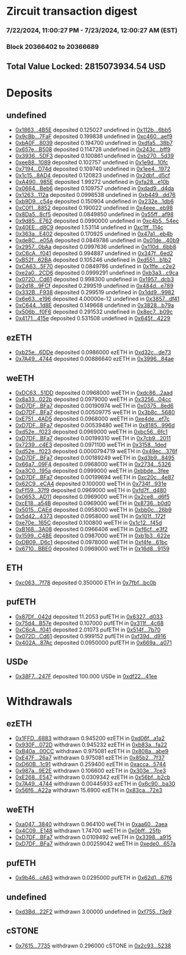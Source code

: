 # Zircuit transaction digest
### 7/22/2024, 11:00:27 PM - 7/23/2024, 12:00:27 AM (EST)
### Block 20366402 to 20366689

## Total Value Locked: 2815073934.54 USD

# Deposits
## undefined
- [0x1863...4B5E](https://etherscan.io/address/0x1863a52158Acb1158460516FfE0793aBf4234B5E) deposited 0.125027 undefined in [0x112b...6bb5](https://etherscan.io/tx/0x1863a52158Acb1158460516FfE0793aBf4234B5E)
- [0x9cBb...7FaF](https://etherscan.io/address/0x9cBb0438643c8EB93B0f10F0615b13e5E3747FaF) deposited 0.199838 undefined in [0xc460...aef9](https://etherscan.io/tx/0x9cBb0438643c8EB93B0f10F0615b13e5E3747FaF)
- [0xbA0F...8039](https://etherscan.io/address/0xbA0F35895E9F010b44b1E151cA87cd363D0A8039) deposited 0.194700 undefined in [0xdfa5...38b7](https://etherscan.io/tx/0xbA0F35895E9F010b44b1E151cA87cd363D0A8039)
- [0x657e...B508](https://etherscan.io/address/0x657e23F711be25F91BA72b80537bA91Ff340B508) deposited 0.114728 undefined in [0x243c...bff9](https://etherscan.io/tx/0x657e23F711be25F91BA72b80537bA91Ff340B508)
- [0x3936...5DF3](https://etherscan.io/address/0x39362BBa39CBC2314c3472b3124bCDd28AB85DF3) deposited 0.100861 undefined in [0xb270...5d39](https://etherscan.io/tx/0x39362BBa39CBC2314c3472b3124bCDd28AB85DF3)
- [0xee88...1089](https://etherscan.io/address/0xee881018B9DA5d118cE8A0D7a0BC4D5944781089) deposited 0.102757 undefined in [0x1e9d...10fc](https://etherscan.io/tx/0xee881018B9DA5d118cE8A0D7a0BC4D5944781089)
- [0x7194...D74d](https://etherscan.io/address/0x719459436DCE9a4afb2c80eB56997587dA05D74d) deposited 0.109740 undefined in [0x1ee4...1972](https://etherscan.io/tx/0x719459436DCE9a4afb2c80eB56997587dA05D74d)
- [0x1c15...8AD4](https://etherscan.io/address/0x1c15e6EAbdE27E4aa9a3F2959FD2e331f99c8AD4) deposited 0.120823 undefined in [0x2dbf...d5cf](https://etherscan.io/tx/0x1c15e6EAbdE27E4aa9a3F2959FD2e331f99c8AD4)
- [0xA490...985E](https://etherscan.io/address/0xA490bA57D4a38EC8D6AcfbE3c202689d4D2B985E) deposited 1.99272 undefined in [0xfa28...e10b](https://etherscan.io/tx/0xA490bA57D4a38EC8D6AcfbE3c202689d4D2B985E)
- [0x0664...Beb6](https://etherscan.io/address/0x0664787a790Fd7eC77BAFe8F8C2B3DF055AABeb6) deposited 0.109757 undefined in [0xdad9...d4da](https://etherscan.io/tx/0x0664787a790Fd7eC77BAFe8F8C2B3DF055AABeb6)
- [0x1263...112a](https://etherscan.io/address/0x12639a979ad3F13d5900357C35C4B3525243112a) deposited 0.0998538 undefined in [0xb449...dd76](https://etherscan.io/tx/0x12639a979ad3F13d5900357C35C4B3525243112a)
- [0xb9D9...c54e](https://etherscan.io/address/0xb9D94A3B9b7281ED261005407c9Edd72f0A9c54e) deposited 0.150904 undefined in [0x232e...1db6](https://etherscan.io/tx/0xb9D94A3B9b7281ED261005407c9Edd72f0A9c54e)
- [0xC0f1...8852](https://etherscan.io/address/0xC0f1bb7F9895824cd73431ee9f293D11B2Fb8852) deposited 0.190022 undefined in [0x4eee...eb98](https://etherscan.io/tx/0xC0f1bb7F9895824cd73431ee9f293D11B2Fb8852)
- [0x8Da5...8cf5](https://etherscan.io/address/0x8Da56d5130be94d87eABcc63Ae0bCBD367ef8cf5) deposited 0.0849850 undefined in [0x55ff...af98](https://etherscan.io/tx/0x8Da56d5130be94d87eABcc63Ae0bCBD367ef8cf5)
- [0x9d85...E762](https://etherscan.io/address/0x9d85D1e713c7c4640540058bD2B742940c76E762) deposited 0.0990000 undefined in [0xc4b5...54ec](https://etherscan.io/tx/0x9d85D1e713c7c4640540058bD2B742940c76E762)
- [0x40EE...d8C9](https://etherscan.io/address/0x40EEB910Fd29f104122C864C31950B82E139d8C9) deposited 1.53114 undefined in [0xc1ff...114c](https://etherscan.io/tx/0x40EEB910Fd29f104122C864C31950B82E139d8C9)
- [0x363a...E402](https://etherscan.io/address/0x363a6062b62Ab5f3Aa42e23d8b9673243e8CE402) deposited 0.170925 undefined in [0x47a1...eb4b](https://etherscan.io/tx/0x363a6062b62Ab5f3Aa42e23d8b9673243e8CE402)
- [0xde8C...e05A](https://etherscan.io/address/0xde8CE35120Af54342FfDc5338D47860ce102e05A) deposited 0.0849786 undefined in [0x01de...40b9](https://etherscan.io/tx/0xde8CE35120Af54342FfDc5338D47860ce102e05A)
- [0x2957...0bAa](https://etherscan.io/address/0x2957921fc8A7B51eEFCA0AbC6041A5113Eb10bAa) deposited 0.0997636 undefined in [0x110d...6bb8](https://etherscan.io/tx/0x2957921fc8A7B51eEFCA0AbC6041A5113Eb10bAa)
- [0xC6cA...f041](https://etherscan.io/address/0xC6cAaf025C30290843AC3A43F83A29AfE7e0f041) deposited 0.994887 undefined in [0x347f...6ed2](https://etherscan.io/tx/0xC6cAaf025C30290843AC3A43F83A29AfE7e0f041)
- [0xB52f...62BA](https://etherscan.io/address/0xB52fdF3865FAffbcf9FbB61d77b62D68F06062BA) deposited 0.105246 undefined in [0xd551...b1b2](https://etherscan.io/tx/0xB52fdF3865FAffbcf9FbB61d77b62D68F06062BA)
- [0xCA63...5F70](https://etherscan.io/address/0xCA638cF4C551C5832630A87Ec9e03112Eb9E5F70) deposited 0.0849786 undefined in [0x1ffe...c2e2](https://etherscan.io/tx/0xCA638cF4C551C5832630A87Ec9e03112Eb9E5F70)
- [0xe2a0...2CD6](https://etherscan.io/address/0xe2a04466DE2dd23A68e8B58d8AEE80a4b9652CD6) deposited 0.0999291 undefined in [0xb3a3...c9ca](https://etherscan.io/tx/0xe2a04466DE2dd23A68e8B58d8AEE80a4b9652CD6)
- [0x072D...Cd61](https://etherscan.io/address/0x072D55788E0722c71A426c74a6ca3e52ec0fCd61) deposited 0.998300 undefined in [0x1957...dcb3](https://etherscan.io/tx/0x072D55788E0722c71A426c74a6ca3e52ec0fCd61)
- [0x2d18...9FCf](https://etherscan.io/address/0x2d189444646c00ADbF5B578ec5eFCea0a1A99FCf) deposited 0.299519 undefined in [0x484d...e789](https://etherscan.io/tx/0x2d189444646c00ADbF5B578ec5eFCea0a1A99FCf)
- [0x332B...F938](https://etherscan.io/address/0x332B3F34dC58D6c018E6EA9b97e71b9332B3F938) deposited 0.299519 undefined in [0x1dd9...9982](https://etherscan.io/tx/0x332B3F34dC58D6c018E6EA9b97e71b9332B3F938)
- [0x6e63...e196](https://etherscan.io/address/0x6e6318dC68dC4b3Df933AE3C6bfdde6E2cdEe196) deposited 4.00000e-12 undefined in [0x3857...df41](https://etherscan.io/tx/0x6e6318dC68dC4b3Df933AE3C6bfdde6E2cdEe196)
- [0xC644...1d8E](https://etherscan.io/address/0xC644e0bAf12096EF9EcfF1788f6ba130443A1d8E) deposited 0.149668 undefined in [0x3828...b79a](https://etherscan.io/tx/0xC644e0bAf12096EF9EcfF1788f6ba130443A1d8E)
- [0x506b...f0F6](https://etherscan.io/address/0x506b63DF51b95373DE471343CD2bbC1D7661f0F6) deposited 0.291532 undefined in [0x8ec7...b09c](https://etherscan.io/tx/0x506b63DF51b95373DE471343CD2bbC1D7661f0F6)
- [0x4171...415e](https://etherscan.io/address/0x41710de88932676df32dbb60f135F1228072415e) deposited 0.531508 undefined in [0x645f...4229](https://etherscan.io/tx/0x41710de88932676df32dbb60f135F1228072415e)
## ezETH
- [0xb25e...6DDe](https://etherscan.io/address/0xb25ea501E3627423A5B42F8176711Ba981BE6DDe) deposited 0.0986000 ezETH in [0xd32c...de73](https://etherscan.io/tx/0xb25ea501E3627423A5B42F8176711Ba981BE6DDe)
- [0x7A49...4744](https://etherscan.io/address/0x7A493Be5c2ce014cD049Bf178a1ac0Db1B434744) deposited 0.00886640 ezETH in [0x3996...84ae](https://etherscan.io/tx/0x7A493Be5c2ce014cD049Bf178a1ac0Db1B434744)
## weETH
- [0xDC63...51DD](https://etherscan.io/address/0xDC63713EF16ac63bB660Da3d535f069BD4E251DD) deposited 0.0968000 weETH in [0xdc86...2aad](https://etherscan.io/tx/0xDC63713EF16ac63bB660Da3d535f069BD4E251DD)
- [0x8a33...022b](https://etherscan.io/address/0x8a33c8D8fa0A8Be5e1C4B30422266D1422fc022b) deposited 0.0979000 weETH in [0x3256...04cc](https://etherscan.io/tx/0x8a33c8D8fa0A8Be5e1C4B30422266D1422fc022b)
- [0xD7DF...BFa7](https://etherscan.io/address/0xD7DF7E085214743530afF339aFC420c7c720BFa7) deposited 0.00190974 weETH in [0x0375...8ed6](https://etherscan.io/tx/0xD7DF7E085214743530afF339aFC420c7c720BFa7)
- [0xD7DF...BFa7](https://etherscan.io/address/0xD7DF7E085214743530afF339aFC420c7c720BFa7) deposited 0.00509775 weETH in [0x3b8c...5680](https://etherscan.io/tx/0xD7DF7E085214743530afF339aFC420c7c720BFa7)
- [0xE751...4AD5](https://etherscan.io/address/0xE7515caE66C14A2Bfc599B1A87EfCEd8AcA04AD5) deposited 0.0968000 weETH in [0xe4de...ef7c](https://etherscan.io/tx/0xE7515caE66C14A2Bfc599B1A87EfCEd8AcA04AD5)
- [0xD7DF...BFa7](https://etherscan.io/address/0xD7DF7E085214743530afF339aFC420c7c720BFa7) deposited 0.00539480 weETH in [0x8185...996d](https://etherscan.io/tx/0xD7DF7E085214743530afF339aFC420c7c720BFa7)
- [0xd52e...f023](https://etherscan.io/address/0xd52ef1631363241c0779Aa92B258f8168926f023) deposited 0.0969000 weETH in [0xbc56...6fc1](https://etherscan.io/tx/0xd52ef1631363241c0779Aa92B258f8168926f023)
- [0xD7DF...BFa7](https://etherscan.io/address/0xD7DF7E085214743530afF339aFC420c7c720BFa7) deposited 0.00199310 weETH in [0x7cb9...2011](https://etherscan.io/tx/0xD7DF7E085214743530afF339aFC420c7c720BFa7)
- [0x7239...c4E3](https://etherscan.io/address/0x7239b9d878ED1033E881EAAcF0C3411aA2b9c4E3) deposited 0.0971100 weETH in [0x3158...1ded](https://etherscan.io/tx/0x7239b9d878ED1033E881EAAcF0C3411aA2b9c4E3)
- [0xd52e...f023](https://etherscan.io/address/0xd52ef1631363241c0779Aa92B258f8168926f023) deposited 0.0000794719 weETH in [0x49ec...376f](https://etherscan.io/tx/0xd52ef1631363241c0779Aa92B258f8168926f023)
- [0xD7DF...BFa7](https://etherscan.io/address/0xD7DF7E085214743530afF339aFC420c7c720BFa7) deposited 0.00189249 weETH in [0xd3b9...8495](https://etherscan.io/tx/0xD7DF7E085214743530afF339aFC420c7c720BFa7)
- [0x66a7...09F4](https://etherscan.io/address/0x66a7c3C8C56a8dBf6ff4782EbB1e817E605709F4) deposited 0.0968000 weETH in [0x2734...5326](https://etherscan.io/tx/0x66a7c3C8C56a8dBf6ff4782EbB1e817E605709F4)
- [0xa3C0...195a](https://etherscan.io/address/0xa3C031c4Be3eA9B8Bde8825AD4260936235C195a) deposited 0.0999000 weETH in [0xbbde...3fee](https://etherscan.io/tx/0xa3C031c4Be3eA9B8Bde8825AD4260936235C195a)
- [0xD7DF...BFa7](https://etherscan.io/address/0xD7DF7E085214743530afF339aFC420c7c720BFa7) deposited 0.00199694 weETH in [0xc20c...4e87](https://etherscan.io/tx/0xD7DF7E085214743530afF339aFC420c7c720BFa7)
- [0x62C9...eCA4](https://etherscan.io/address/0x62C9ad2F8acF889f37c9A659DA00B82a6A46eCA4) deposited 0.100000 weETH in [0x734f...931e](https://etherscan.io/tx/0x62C9ad2F8acF889f37c9A659DA00B82a6A46eCA4)
- [0xFf59...37f9](https://etherscan.io/address/0xFf596C64fc05564a9E09F5a1ecA4d31c980537f9) deposited 0.0969000 weETH in [0xfd7f...d480](https://etherscan.io/tx/0xFf596C64fc05564a9E09F5a1ecA4d31c980537f9)
- [0x0653...AD11](https://etherscan.io/address/0x065353020b6FFdc4BBfe18Fe9E8b6185BdeBAD11) deposited 0.0969000 weETH in [0x2ce8...d6f5](https://etherscan.io/tx/0x065353020b6FFdc4BBfe18Fe9E8b6185BdeBAD11)
- [0xcE18...a54B](https://etherscan.io/address/0xcE18E5806276210625A625e7585EA518d70Ba54B) deposited 0.0969000 weETH in [0x8736...b0d0](https://etherscan.io/tx/0xcE18E5806276210625A625e7585EA518d70Ba54B)
- [0x5015...CAEd](https://etherscan.io/address/0x5015572CF1488689C45Db02ec96634d666b3CAEd) deposited 0.0958000 weETH in [0xbb0c...26b9](https://etherscan.io/tx/0x5015572CF1488689C45Db02ec96634d666b3CAEd)
- [0x5d42...4373](https://etherscan.io/address/0x5d4256F14C2aA040089160256EF374234B674373) deposited 0.0958000 weETH in [0x101f...172f](https://etherscan.io/tx/0x5d4256F14C2aA040089160256EF374234B674373)
- [0xe70e...165C](https://etherscan.io/address/0xe70e88d11c32b30a62ecCb9a7d94E3E98c75165C) deposited 0.100800 weETH in [0x1c12...f45d](https://etherscan.io/tx/0xe70e88d11c32b30a62ecCb9a7d94E3E98c75165C)
- [0xB168...3A08](https://etherscan.io/address/0xB168F14bD5d6e36FAe156299b989cf1C2D0E3A08) deposited 0.0966406 weETH in [0xf6cf...e3f2](https://etherscan.io/tx/0xB168F14bD5d6e36FAe156299b989cf1C2D0E3A08)
- [0x1599...C4BE](https://etherscan.io/address/0x15993B72E51638C94FbC24de1884FBf2c10BC4BE) deposited 0.0987000 weETH in [0xb1b3...622e](https://etherscan.io/tx/0x15993B72E51638C94FbC24de1884FBf2c10BC4BE)
- [0xDB09...D6c1](https://etherscan.io/address/0xDB094765793F54551B30d71a71557E93f105D6c1) deposited 0.0978000 weETH in [0xf4fe...61bc](https://etherscan.io/tx/0xDB094765793F54551B30d71a71557E93f105D6c1)
- [0x6710...BBE0](https://etherscan.io/address/0x6710Ea6972724B8FCC61fE3D52dAfa471344BBE0) deposited 0.0969000 weETH in [0x16d8...9159](https://etherscan.io/tx/0x6710Ea6972724B8FCC61fE3D52dAfa471344BBE0)
## ETH
- [0xc063...7f78](https://etherscan.io/address/0xc063cf7dd99F7762a61d9cECb296Bcd941097f78) deposited 0.350000 ETH in [0x7fbf...bc0b](https://etherscan.io/tx/0xc063cf7dd99F7762a61d9cECb296Bcd941097f78)
## pufETH
- [0x87Df...042d](https://etherscan.io/address/0x87Df49b279Ce76De7A582b9A932D7BDD24E8042d) deposited 11.2053 pufETH in [0x6327...d033](https://etherscan.io/tx/0x87Df49b279Ce76De7A582b9A932D7BDD24E8042d)
- [0x75d4...B57e](https://etherscan.io/address/0x75d470AB8D54feE0E9cB166710cba525398aB57e) deposited 0.107000 pufETH in [0x311f...4c68](https://etherscan.io/tx/0x75d470AB8D54feE0E9cB166710cba525398aB57e)
- [0xC6cA...f041](https://etherscan.io/address/0xC6cAaf025C30290843AC3A43F83A29AfE7e0f041) deposited 2.01073 pufETH in [0x514f...7b70](https://etherscan.io/tx/0xC6cAaf025C30290843AC3A43F83A29AfE7e0f041)
- [0x072D...Cd61](https://etherscan.io/address/0x072D55788E0722c71A426c74a6ca3e52ec0fCd61) deposited 0.999152 pufETH in [0xf39d...d916](https://etherscan.io/tx/0x072D55788E0722c71A426c74a6ca3e52ec0fCd61)
- [0x402A...87Ac](https://etherscan.io/address/0x402A2037e418cF8D30779836BA769640c28087Ac) deposited 0.0950000 pufETH in [0x669a...a071](https://etherscan.io/tx/0x402A2037e418cF8D30779836BA769640c28087Ac)
## USDe
- [0x38F7...247F](https://etherscan.io/address/0x38F7d90577b5EDe1EE8BaE1ECcAe95D3Fcde247F) deposited 100.000 USDe in [0xdf22...41ee](https://etherscan.io/tx/0x38F7d90577b5EDe1EE8BaE1ECcAe95D3Fcde247F)
# Withdrawals
## ezETH
- [0x1FFD...6883](https://etherscan.io/address/0x1FFDf09e6978CAc19B0b256Cd4F84F5A978d6883) withdrawn 0.945200 ezETH in [0xd06f...a1a2](https://etherscan.io/tx/0x1FFDf09e6978CAc19B0b256Cd4F84F5A978d6883)
- [0x930F...072D](https://etherscan.io/address/0x930F6AB422618041c1713679a19709191f09072D) withdrawn 0.945232 ezETH in [0xb83a...fa22](https://etherscan.io/tx/0x930F6AB422618041c1713679a19709191f09072D)
- [0xB40a...00CC](https://etherscan.io/address/0xB40a507360071E0fEDD3284b77cA6Bd51e8B00CC) withdrawn 0.975081 ezETH in [0x808a...abe9](https://etherscan.io/tx/0xB40a507360071E0fEDD3284b77cA6Bd51e8B00CC)
- [0xE47F...26a7](https://etherscan.io/address/0xE47F287d156FfFc1F40cC457e4F0A9DA39e326a7) withdrawn 0.975081 ezETH in [0x85b2...7f37](https://etherscan.io/tx/0xE47F287d156FfFc1F40cC457e4F0A9DA39e326a7)
- [0xD60B...1c91](https://etherscan.io/address/0xD60BFAC713290e9A2c65E99bd9cce54d86351c91) withdrawn 0.259400 ezETH in [0xacca...5744](https://etherscan.io/tx/0xD60BFAC713290e9A2c65E99bd9cce54d86351c91)
- [0x987a...9E2E](https://etherscan.io/address/0x987aB8B7c60fc21de0F75b6AE3064a71762B9E2E) withdrawn 0.106600 ezETH in [0x303e...7ce3](https://etherscan.io/tx/0x987aB8B7c60fc21de0F75b6AE3064a71762B9E2E)
- [0xE268...E547](https://etherscan.io/address/0xE26898025a24A08C07B242D7738Bf3f4A075E547) withdrawn 0.0309342 ezETH in [0x56bf...b2cb](https://etherscan.io/tx/0xE26898025a24A08C07B242D7738Bf3f4A075E547)
- [0x7A49...4744](https://etherscan.io/address/0x7A493Be5c2ce014cD049Bf178a1ac0Db1B434744) withdrawn 0.00445933 ezETH in [0x6c90...ba30](https://etherscan.io/tx/0x7A493Be5c2ce014cD049Bf178a1ac0Db1B434744)
- [0x56f6...A22a](https://etherscan.io/address/0x56f6833372089AD01113433C8A472980aC4fA22a) withdrawn 15.6900 ezETH in [0x83ca...72e3](https://etherscan.io/tx/0x56f6833372089AD01113433C8A472980aC4fA22a)
## weETH
- [0xa047...3840](https://etherscan.io/address/0xa047269e8C050A5F4d231EebC7f4e8C662b93840) withdrawn 0.964100 weETH in [0xaa60...2aea](https://etherscan.io/tx/0xa047269e8C050A5F4d231EebC7f4e8C662b93840)
- [0x4C09...E148](https://etherscan.io/address/0x4C09DD7c598b12c781C4B5d74D245a1784a2E148) withdrawn 1.74700 weETH in [0x0bff...25fb](https://etherscan.io/tx/0x4C09DD7c598b12c781C4B5d74D245a1784a2E148)
- [0xD7DF...BFa7](https://etherscan.io/address/0xD7DF7E085214743530afF339aFC420c7c720BFa7) withdrawn 0.0109492 weETH in [0x3398...a915](https://etherscan.io/tx/0xD7DF7E085214743530afF339aFC420c7c720BFa7)
- [0xD7DF...BFa7](https://etherscan.io/address/0xD7DF7E085214743530afF339aFC420c7c720BFa7) withdrawn 0.00259042 weETH in [0xede0...657a](https://etherscan.io/tx/0xD7DF7E085214743530afF339aFC420c7c720BFa7)
## pufETH
- [0x9b46...cA63](https://etherscan.io/address/0x9b46a751CD67B64477d3DdEC7eFf177e8066cA63) withdrawn 0.0295000 pufETH in [0x62d1...67f6](https://etherscan.io/tx/0x9b46a751CD67B64477d3DdEC7eFf177e8066cA63)
## undefined
- [0xd3Bd...22F2](https://etherscan.io/address/0xd3BdEcF469642C11c2bf07b9E8bF5A8AC8eF22F2) withdrawn 3.00000 undefined in [0xf755...f3e9](https://etherscan.io/tx/0xd3BdEcF469642C11c2bf07b9E8bF5A8AC8eF22F2)
## cSTONE
- [0x7615...7735](https://etherscan.io/address/0x7615CaB1B1173B0Ab624C47571dC728A1E6f7735) withdrawn 0.296000 cSTONE in [0x2c93...5238](https://etherscan.io/tx/0x7615CaB1B1173B0Ab624C47571dC728A1E6f7735)
